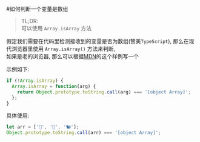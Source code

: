 #如何判断一个变量是数组

> TL;DR:   
> 可以使用 `Array.isArray` 方法   

假定我们需要在代码里检测接收到的变量是否为数组(赞美`TypeScript`), 那么在现代浏览器里使用 `Array.isArray()` 方法来判断,  
如果是老的浏览器, 那么可以根据[MDN](https://developer.mozilla.org/en-US/docs/Web/JavaScript/Reference/Global_Objects/Array/isArray#Polyfill)的这个样例写一个

示例如下:  


```javascript
if (!Array.isArray) {
  Array.isArray = function(arg) {
    return Object.prototype.toString.call(arg) === '[object Array]';
  };
}
```

具体使用:

```javascript
let arr = ['🦉', '🐳', '🐿️'];
Object.prototype.toString.call(arr) === '[object Array]';
```
